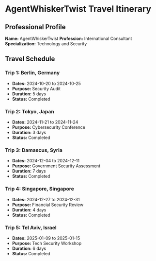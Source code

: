 # AgentWhiskerTwist Travel Itinerary

## Professional Profile
**Name:** AgentWhiskerTwist
**Profession:** International Consultant
**Specialization:** Technology and Security

## Travel Schedule

### Trip 1: Berlin, Germany
- **Dates:** 2024-10-20 to 2024-10-25
- **Purpose:** Security Audit
- **Duration:** 5 days
- **Status:** Completed

### Trip 2: Tokyo, Japan
- **Dates:** 2024-11-21 to 2024-11-24
- **Purpose:** Cybersecurity Conference
- **Duration:** 3 days
- **Status:** Completed

### Trip 3: Damascus, Syria
- **Dates:** 2024-12-04 to 2024-12-11
- **Purpose:** Government Security Assessment
- **Duration:** 7 days
- **Status:** Completed

### Trip 4: Singapore, Singapore
- **Dates:** 2024-12-27 to 2024-12-31
- **Purpose:** Financial Security Review
- **Duration:** 4 days
- **Status:** Completed

### Trip 5: Tel Aviv, Israel
- **Dates:** 2025-01-09 to 2025-01-15
- **Purpose:** Tech Security Workshop
- **Duration:** 6 days
- **Status:** Completed

